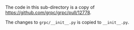 The code in this sub-directory is a copy of https://github.com/grpc/grpc/pull/12778.

The changes to `grpc/__init__.py` is copied to `__init__.py`.

